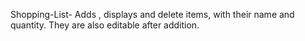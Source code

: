 Shopping-List-
Adds , displays and delete items, with their name and quantity. They are also editable after addition.
